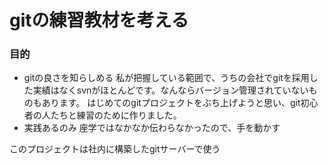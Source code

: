 # gitの練習教材を考える
### 目的
- gitの良さを知らしめる
私が把握している範囲で、うちの会社でgitを採用した実績はなくsvnがほとんどです。なんならバージョン管理されていないものもあります。
はじめてのgitプロジェクトをぶち上げようと思い、git初心者の人たちと練習のために作りました。
- 実践あるのみ
座学ではなかなか伝わらなかったので、手を動かす

このプロジェクトは社内に構築したgitサーバーで使う
